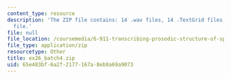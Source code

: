```yaml
---
content_type: resource
description: 'The ZIP file contains: 14 .wav files, 14 .TextGrid files, and 1 .xls
  file.'
file: null
file_location: /coursemedia/6-911-transcribing-prosodic-structure-of-spoken-utterances-with-tobi-january-iap-2006/65e483bf6a2f2177167a8eb9a69a9073_ex26_batch4.zip
file_type: application/zip
resourcetype: Other
title: ex26_batch4.zip
uid: 65e483bf-6a2f-2177-167a-8eb9a69a9073
---
```

